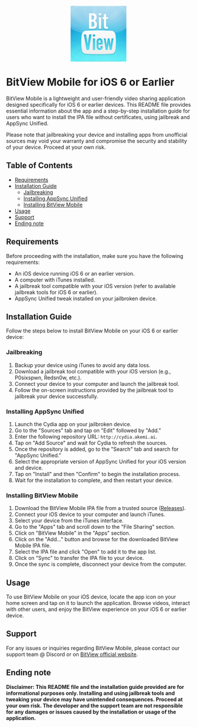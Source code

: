 <p align = 'center'>
  <img
    align = 'center'
    src = 'bvlogo.png'
  />
</p>

BitView Mobile for iOS 6 or Earlier 
=======================
BitView Mobile is a lightweight and user-friendly video sharing application designed specifically for iOS 6 or earlier devices. This README file provides essential information about the app and a step-by-step installation guide for users who want to install the IPA file without certificates, using jailbreak and AppSync Unified.

Please note that jailbreaking your device and installing apps from unofficial sources may void your warranty and compromise the security and stability of your device. Proceed at your own risk.

## Table of Contents
- [Requirements](#requirements)
- [Installation Guide](#installation-guide)
  - [Jailbreaking](#jailbreaking)
  - [Installing AppSync Unified](#installing-appsync-unified)
  - [Installing BitView Mobile](#installing-bitview-mobile)
- [Usage](#usage)
- [Support](#support)
- [Ending note](#ending-note)

## Requirements
Before proceeding with the installation, make sure you have the following requirements:
- An iOS device running iOS 6 or an earlier version.
- A computer with iTunes installed.
- A jailbreak tool compatible with your iOS version (refer to available jailbreak tools for iOS 6 or earlier).
- AppSync Unified tweak installed on your jailbroken device.

## Installation Guide
Follow the steps below to install BitView Mobile on your iOS 6 or earlier device:

### Jailbreaking
1. Backup your device using iTunes to avoid any data loss.
2. Download a jailbreak tool compatible with your iOS version (e.g., P0sixspwn, Redsn0w, etc.).
3. Connect your device to your computer and launch the jailbreak tool.
4. Follow the on-screen instructions provided by the jailbreak tool to jailbreak your device successfully.

### Installing AppSync Unified
1. Launch the Cydia app on your jailbroken device.
2. Go to the "Sources" tab and tap on "Edit" followed by "Add."
3. Enter the following repository URL: `http://cydia.akemi.ai`.
4. Tap on "Add Source" and wait for Cydia to refresh the sources.
5. Once the repository is added, go to the "Search" tab and search for "AppSync Unified."
6. Select the appropriate version of AppSync Unified for your iOS version and device.
7. Tap on "Install" and then "Confirm" to begin the installation process.
8. Wait for the installation to complete, and then restart your device.

### Installing BitView Mobile
1. Download the BitView Mobile IPA file from a trusted source ([Releases](https://github.com/vistafan12/BitView-iOS6/releases)).
2. Connect your iOS device to your computer and launch iTunes.
3. Select your device from the iTunes interface.
4. Go to the "Apps" tab and scroll down to the "File Sharing" section.
5. Click on "BitView Mobile" in the "Apps" section.
6. Click on the "Add..." button and browse for the downloaded BitView Mobile IPA file.
7. Select the IPA file and click "Open" to add it to the app list.
8. Click on "Sync" to transfer the IPA file to your device.
9. Once the sync is complete, disconnect your device from the computer.

## Usage
To use BitView Mobile on your iOS device, locate the app icon on your home screen and tap on it to launch the application. Browse videos, interact with other users, and enjoy the BitView experience on your iOS 6 or earlier device.

## Support
For any issues or inquiries regarding BitView Mobile, please contact our support team @ Discord or on [BitView official website](https://bitview.net).

## Ending note
**Disclaimer: This README file and the installation guide provided are for informational purposes only. Installing and using jailbreak tools and tweaking your device may have unintended consequences. Proceed at your own risk. The developer and the support team are not responsible for any damages or issues caused by the installation or usage of the application.**
